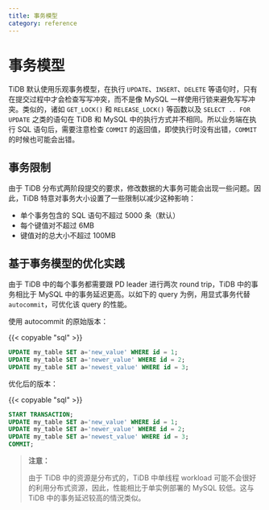 ```yaml
---
title: 事务模型
category: reference
---
```


# 事务模型

TiDB 默认使用乐观事务模型，在执行 `UPDATE`、`INSERT`、`DELETE` 等语句时，只有在提交过程中才会检查写写冲突，而不是像 MySQL 一样使用行锁来避免写写冲突。类似的，诸如 `GET_LOCK()` 和 `RELEASE_LOCK()` 等函数以及 `SELECT .. FOR UPDATE` 之类的语句在 TiDB 和 MySQL 中的执行方式并不相同。所以业务端在执行 SQL 语句后，需要注意检查 `COMMIT` 的返回值，即使执行时没有出错，`COMMIT` 的时候也可能会出错。

## 事务限制

由于 TiDB 分布式两阶段提交的要求，修改数据的大事务可能会出现一些问题。因此，TiDB 特意对事务大小设置了一些限制以减少这种影响：

* 单个事务包含的 SQL 语句不超过 5000 条（默认）
* 每个键值对不超过 6MB
* 键值对的总大小不超过 100MB

## 基于事务模型的优化实践

由于 TiDB 中的每个事务都需要跟 PD leader 进行两次 round trip，TiDB 中的事务相比于 MySQL 中的事务延迟更高。以如下的 query 为例，用显式事务代替 `autocommit`，可优化该 query 的性能。

使用 autocommit 的原始版本：

{{< copyable "sql" >}}

```sql
UPDATE my_table SET a='new_value' WHERE id = 1;
UPDATE my_table SET a='newer_value' WHERE id = 2;
UPDATE my_table SET a='newest_value' WHERE id = 3;
```

优化后的版本：

{{< copyable "sql" >}}

```sql
START TRANSACTION;
UPDATE my_table SET a='new_value' WHERE id = 1;
UPDATE my_table SET a='newer_value' WHERE id = 2;
UPDATE my_table SET a='newest_value' WHERE id = 3;
COMMIT;
```

> **注意：**
>
> 由于 TiDB 中的资源是分布式的，TiDB 中单线程 workload 可能不会很好的利用分布式资源，因此，性能相比于单实例部署的 MySQL 较低。这与 TiDB 中的事务延迟较高的情況类似。
